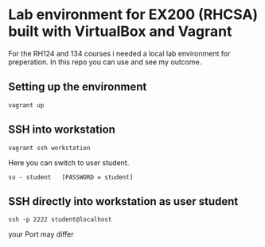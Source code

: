 # Lab environment for EX200 (RHCSA) built with VirtualBox and Vagrant
For the RH124 and 134 courses i needed a local lab environment for preperation. In this repo you can use and see my outcome.

## Setting up the environment
``` 
vagrant up
```

## SSH into workstation

```
vagrant ssh workstation
```
Here you can switch to user student. 

```
su - student   [PASSWORD = student]
```

## SSH directly into workstation as user student

``` 
ssh -p 2222 student@localhost 
``` 

your Port may differ
